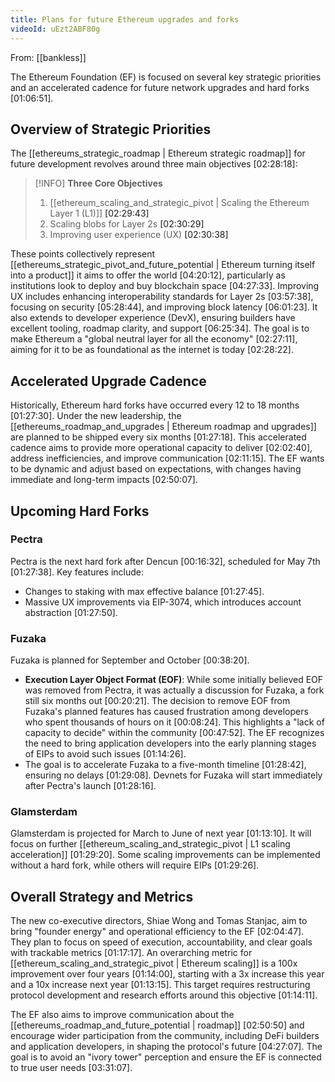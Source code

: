 ```yaml
---
title: Plans for future Ethereum upgrades and forks
videoId: uEzt2ABF80g
---
```


From: [[bankless]] <br/> 

The Ethereum Foundation (EF) is focused on several key strategic priorities and an accelerated cadence for future network upgrades and hard forks <a class="yt-timestamp" data-t="01:06:51">[01:06:51]</a>.

## Overview of Strategic Priorities

The [[ethereums_strategic_roadmap | Ethereum strategic roadmap]] for future development revolves around three main objectives <a class="yt-timestamp" data-t="02:28:18">[02:28:18]</a>:

> [!INFO] **Three Core Objectives**
> 1.  [[ethereum_scaling_and_strategic_pivot | Scaling the Ethereum Layer 1 (L1)]] <a class="yt-timestamp" data-t="02:29:43">[02:29:43]</a>
> 2.  Scaling blobs for Layer 2s <a class="yt-timestamp" data-t="02:30:29">[02:30:29]</a>
> 3.  Improving user experience (UX) <a class="yt-timestamp" data-t="02:30:38">[02:30:38]</a>

These points collectively represent [[ethereums_strategic_pivot_and_future_potential | Ethereum turning itself into a product]] it aims to offer the world <a class="yt-timestamp" data-t="04:20:12">[04:20:12]</a>, particularly as institutions look to deploy and buy blockchain space <a class="yt-timestamp" data-t="04:27:33">[04:27:33]</a>. Improving UX includes enhancing interoperability standards for Layer 2s <a class="yt-timestamp" data-t="03:57:38">[03:57:38]</a>, focusing on security <a class="yt-timestamp" data-t="05:28:44">[05:28:44]</a>, and improving block latency <a class="yt-timestamp" data-t="06:01:23">[06:01:23]</a>. It also extends to developer experience (DevX), ensuring builders have excellent tooling, roadmap clarity, and support <a class="yt-timestamp" data-t="06:25:34">[06:25:34]</a>. The goal is to make Ethereum a "global neutral layer for all the economy" <a class="yt-timestamp" data-t="02:27:11">[02:27:11]</a>, aiming for it to be as foundational as the internet is today <a class="yt-timestamp" data-t="02:28:22">[02:28:22]</a>.

## Accelerated Upgrade Cadence

Historically, Ethereum hard forks have occurred every 12 to 18 months <a class="yt-timestamp" data-t="01:27:30">[01:27:30]</a>. Under the new leadership, the [[ethereums_roadmap_and_upgrades | Ethereum roadmap and upgrades]] are planned to be shipped every six months <a class="yt-timestamp" data-t="01:27:18">[01:27:18]</a>. This accelerated cadence aims to provide more operational capacity to deliver <a class="yt-timestamp" data-t="02:02:40">[02:02:40]</a>, address inefficiencies, and improve communication <a class="yt-timestamp" data-t="02:11:15">[02:11:15]</a>. The EF wants to be dynamic and adjust based on expectations, with changes having immediate and long-term impacts <a class="yt-timestamp" data-t="02:50:07">[02:50:07]</a>.

## Upcoming Hard Forks

### Pectra

Pectra is the next hard fork after Dencun <a class="yt-timestamp" data-t="00:16:32">[00:16:32]</a>, scheduled for May 7th <a class="yt-timestamp" data-t="01:27:38">[01:27:38]</a>. Key features include:
*   Changes to staking with max effective balance <a class="yt-timestamp" data-t="01:27:45">[01:27:45]</a>.
*   Massive UX improvements via EIP-3074, which introduces account abstraction <a class="yt-timestamp" data-t="01:27:50">[01:27:50]</a>.

### Fuzaka

Fuzaka is planned for September and October <a class="yt-timestamp" data-t="00:38:20">[00:38:20]</a>.
*   **Execution Layer Object Format (EOF)**: While some initially believed EOF was removed from Pectra, it was actually a discussion for Fuzaka, a fork still six months out <a class="yt-timestamp" data-t="00:20:21">[00:20:21]</a>. The decision to remove EOF from Fuzaka's planned features has caused frustration among developers who spent thousands of hours on it <a class="yt-timestamp" data-t="00:08:24">[00:08:24]</a>. This highlights a "lack of capacity to decide" within the community <a class="yt-timestamp" data-t="00:47:52">[00:47:52]</a>. The EF recognizes the need to bring application developers into the early planning stages of EIPs to avoid such issues <a class="yt-timestamp" data-t="01:14:26">[01:14:26]</a>.
*   The goal is to accelerate Fuzaka to a five-month timeline <a class="yt-timestamp" data-t="01:28:42">[01:28:42]</a>, ensuring no delays <a class="yt-timestamp" data-t="01:29:08">[01:29:08]</a>. Devnets for Fuzaka will start immediately after Pectra's launch <a class="yt-timestamp" data-t="01:28:16">[01:28:16]</a>.

### Glamsterdam

Glamsterdam is projected for March to June of next year <a class="yt-timestamp" data-t="01:13:10">[01:13:10]</a>. It will focus on further [[ethereum_scaling_and_strategic_pivot | L1 scaling acceleration]] <a class="yt-timestamp" data-t="01:29:20">[01:29:20]</a>. Some scaling improvements can be implemented without a hard fork, while others will require EIPs <a class="yt-timestamp" data-t="01:29:26">[01:29:26]</a>.

## Overall Strategy and Metrics

The new co-executive directors, Shiae Wong and Tomas Stanjac, aim to bring "founder energy" and operational efficiency to the EF <a class="yt-timestamp" data-t="02:04:47">[02:04:47]</a>. They plan to focus on speed of execution, accountability, and clear goals with trackable metrics <a class="yt-timestamp" data-t="01:17:17">[01:17:17]</a>. An overarching metric for [[ethereum_scaling_and_strategic_pivot | Ethereum scaling]] is a 100x improvement over four years <a class="yt-timestamp" data-t="01:14:00">[01:14:00]</a>, starting with a 3x increase this year and a 10x increase next year <a class="yt-timestamp" data-t="01:13:15">[01:13:15]</a>. This target requires restructuring protocol development and research efforts around this objective <a class="yt-timestamp" data-t="01:14:11">[01:14:11]</a>.

The EF also aims to improve communication about the [[ethereums_roadmap_and_future_potential | roadmap]] <a class="yt-timestamp" data-t="02:50:50">[02:50:50]</a> and encourage wider participation from the community, including DeFi builders and application developers, in shaping the protocol's future <a class="yt-timestamp" data-t="04:27:07">[04:27:07]</a>. The goal is to avoid an "ivory tower" perception and ensure the EF is connected to true user needs <a class="yt-timestamp" data-t="03:31:07">[03:31:07]</a>.